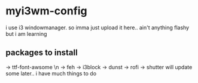 # myi3wm-config
i use i3 windowmanager. so imma just upload it here.. ain't anything flashy but i am learning

## packages to install
-> ttf-font-awsome \n
-> feh
-> i3block
-> dunst
-> rofi
-> shutter
will update some later..
i have much things to do
